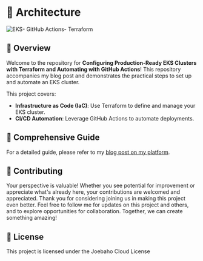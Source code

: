 # 🚀 Architecture

![EKS- GitHub Actions- Terraform](assets/Presentation1.gif)

## 🌟 Overview

Welcome to the repository for **Configuring Production-Ready EKS Clusters with Terraform and Automating with GitHub Actions**! This repository accompanies my blog post and demonstrates the practical steps to set up and automate an EKS cluster.

This project covers:
- **Infrastructure as Code (IaC)**: Use Terraform to define and manage your EKS cluster.
- **CI/CD Automation**: Leverage GitHub Actions to automate deployments.

## 🌟 Comprehensive Guide
For a detailed guide, please refer to my [blog post on my platform](https://platform.joebahocloud.com).

## 🤝 Contributing
Your perspective is valuable! Whether you see potential for improvement or appreciate what's already here, your contributions are welcomed and appreciated. Thank you for considering joining us in making this project even better. Feel free to follow me for updates on this project and others, and to explore opportunities for collaboration. Together, we can create something amazing!

## 📄 License
This project is licensed under the Joebaho Cloud License
